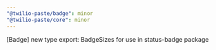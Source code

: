 ```yaml
---
"@twilio-paste/badge": minor
"@twilio-paste/core": minor
---
```


[Badge] new type export: BadgeSizes for use in status-badge package
